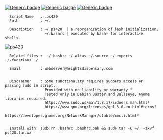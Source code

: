                       

[![Generic badge](https://img.shields.io/badge/.BASHRC-RE~ORGANIZED-<COLOR>.svg)](https://shields.io/)
[![Generic badge](https://img.shields.io/badge/.bash.rc~.ps420~.alias~.source~.exports~.functions-<COLOR>.svg)](https://shields.io/)
[![Generic badge](https://img.shields.io/badge/LICENSED-MIT-<COLOR>.svg)](https://shields.io/)


                
      Script Name   : .ps420 
      Path          : ~/.       
      
      Description   : ~/.ps420  | a reorganization of bash initialization.
                      ~/.bashrc | executed by bash¹ for interactive shells.
                                                       

![ps420](https://user-images.githubusercontent.com/10424858/120169570-b687c000-c1c5-11eb-9f9a-886eec682f6b.png)


      Related files :  ~/.bashrc ~/.alias ~/.source ~/.exports ~/.functions ~/

      Email         : webserver@heightsdispensary.com 


      Disclaimer    : Some functionality requires sudoers access or passing sudo in script.
                      Provided with no liability or warranty.² 
                      Tested only in Debian Buster and Bullseye, Gnome libraries required.                      
                      https://www.sudo.ws/man/1.8.17/sudoers.man.html¹
                      https://www.gnu.org/licenses/gpl-3.0.en.html#terms² 
                      https://developer.gnome.org/NetworkManager/stable/nmcli.html³


      Install with: sudo rn .bashrc .bashrc.bak && sudo tar -C ~/. -zxvf ps420.tar.xz




